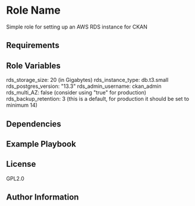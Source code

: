 Role Name
=========

Simple role for setting up an AWS RDS instance for CKAN 

Requirements
------------


Role Variables
--------------
rds_storage_size: 20 (in Gigabytes)
rds_instance_type: db.t3.small
rds_postgres_version: "13.3"
rds_admin_username: ckan_admin
rds_multi_AZ: false (consider using "true" for production)
rds_backup_retention: 3 (this is a default, for production it should be set to minimum 14)

Dependencies
------------


Example Playbook
----------------


License
-------

GPL2.0

Author Information
------------------

